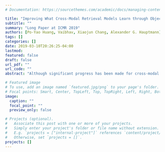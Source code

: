 ```yaml
---
# Documentation: https://sourcethemes.com/academic/docs/managing-content/

title: "Improving What Cross-Modal Retrieval Models Learn through Object-Oriented Inter- and Intra-Modal Attention Networks"
subtitle: ""
summary: "Long Paper at ICMR 2019"
authors: [Po-Yao Huang, Vaibhav, Xiaojun Chang, Alexander G. Hauptmann]
tags: []
categories: []
date: 2019-03-10T20:26:25-04:00
lastmod: 
featured: false
draft: false
url_pdf: ""
url_code: ""
abstract: "Although significant progress has been made for cross-modal retrieval models in recent years, few have explored what those models truly learn and what makes one model superior to another. Start by training two state-of-the-art text-to-image retrieval models with adversarial text inputs, we investigate and quantify the importance of syntactic structure and lexical information in learning the joint visual-semantic embedding space for cross-modal retrieval. The results show that the retrieval power mainly comes from localizing and connecting the visual objects and their cross-modal counter-parts, the textual phrases. Inspired by this observation, we propose a novel model which employs object-oriented encoders along with inter- and intra-modal attention networks to improve inter-modal dependencies for cross-modal retrieval. In addition, we develop a new multimodal structure-preserving objective which additionally emphasizes intra-modal hard negative examples to promote intra-modal discrepancies. Extensive experiments show that the proposed approach outperforms the existing best method by a large margin (16.4% and 6.7% relatively with Recall@1 in the text-to-image retrieval task on the Flickr30K dataset and the MS-COCO dataset respectively)"

# Featured image
# To use, add an image named `featured.jpg/png` to your page's folder.
# Focal points: Smart, Center, TopLeft, Top, TopRight, Left, Right, BottomLeft, Bottom, BottomRight.
image:
  caption: ""
  focal_point: ""
  preview_only: false

# Projects (optional).
#   Associate this post with one or more of your projects.
#   Simply enter your project's folder or file name without extension.
#   E.g. `projects = ["internal-project"]` references `content/project/deep-learning/index.md`.
#   Otherwise, set `projects = []`.
projects: []
---
```

